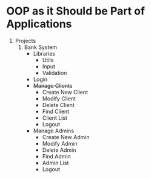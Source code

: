 # OOP as it Should be Part of Applications

1. Projects
    1. Bank System
        - Libraries
            - Utils
            - Input
            - Validation
        - Login
        - ~~Manage Clients~~
            - Create New Client
            - Modify Client
            - Delete Client
            - Find Client
            - Client List
            - Logout
        - Manage Admins
            - Create New Admin
            - Modify Admin
            - Delete Admin
            - Find Admin
            - Admin List
            - Logout